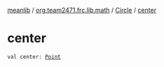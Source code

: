 [meanlib](../../index.md) / [org.team2471.frc.lib.math](../index.md) / [Circle](index.md) / [center](./center.md)

# center

`val center: `[`Point`](../-point/index.md)